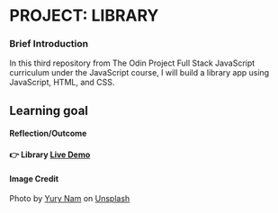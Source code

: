 # PROJECT: LIBRARY

### Brief Introduction
In this third repository from The Odin Project Full Stack JavaScript curriculum under the JavaScript course, I will build a library app using JavaScript, HTML, and CSS.


## Learning goal


#### Reflection/Outcome


#### :point_right: Library [Live Demo]()


#### Image Credit

Photo by <a href="https://unsplash.com/@namu_attic?utm_source=unsplash&utm_medium=referral&utm_content=creditCopyText">Yury Nam</a> on <a href="https://unsplash.com/s/photos/book-shelf?utm_source=unsplash&utm_medium=referral&utm_content=creditCopyText">Unsplash</a>